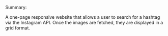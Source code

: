 Summary:

A one-page responsive website that allows a user to search for a hashtag via the Instagram API.
Once the images are fetched, they are displayed in a grid format.
